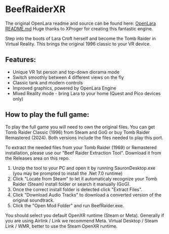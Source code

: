 # BeefRaiderXR

The original OpenLara readme and source can be found here: [OpenLara README.md](https://github.com/DrBeef/BeefRaiderXR/blob/main/Projects/Android/jni/OpenLara/README.md) Huge thanks to XProger for creating this fantastic engine.

Step into the boots of Lara Croft herself and become the Tomb Raider in Virtual Reality.
This brings the original 1996 classic to your VR device.

Features:
---

- Unique VR 1st person and top-down diorama mode
- Switch smoothly between 4 different views on the fly
- Classic tank and modern controls
- Improved graphics, powered by OpenLara Engine
- Mixed Reality mode - bring Lara to your home (Quest and Pico devices only)

How to play the full game:
---

To play the full game you will need to own the original files. You can get Tomb Raider Classic (1996) from Steam and GoG or buy Tomb Raider Remastered (2024). Both versions include the files needed to play this port.

To extract the needed files from your Tomb Raider (1969) or Remastered installation, please use our "Beef Raider Extraction Tool". Download it from the Releases area on this repo.

1. Unzip the tool to your PC and open it by running SauronDesktop.exe (you may be prompted to install the .Net 7.0 runtime)
2. Click "Locate from Steam" to let it automaticaly recognize your Tomb Raider (Steam) install folder or search it manually (GoG).
3. Once the correct install folder is detected click "Extract Files".
4. Click "Download Audio Tracks" to download a converted version of the original soundtrack.
5. Click the "Open Mod Folder" and run BeefRaider.exe.

You should select you default OpenXR runtime (Steam or Meta). Generally if you are using Airlink / Link we recommend Meta. Virtual Desktop / Steam Link / WMR, better to use the Steam OpenXR runtime.
